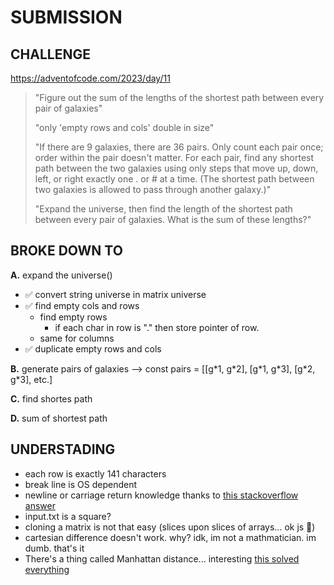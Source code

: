 # SUBMISSION

## CHALLENGE

<https://adventofcode.com/2023/day/11>

> "Figure out the sum of the lengths of
> the shortest path between every pair of galaxies"
>
> "only 'empty rows and cols' double in size"
>
> "If there are 9 galaxies, there are 36 pairs.
> Only count each pair once;
> order within the pair doesn't matter.
> For each pair, find any shortest
> path between the two galaxies using only steps that move up, down, left,
> or right exactly one . or # at a time. (The shortest path between two
> galaxies is allowed to pass through another galaxy.)"
>
> "Expand the universe, then find the length of the shortest path
> between every pair of galaxies. What is the sum of these lengths?"

## BROKE DOWN TO

**A.** expand the universe()

- ✅ convert string universe in matrix universe
- ✅ find empty cols and rows
  - find empty rows
    - if each char in row is "." then store pointer of row.
  - same for columns
- ✅ duplicate empty rows and cols

**B.** generate pairs of galaxies -->
const pairs = [[g\*1, g\*2], [g\*1, g\*3], [g\*2, g\*3], etc.]

**C.** find shortes path

**D.** sum of shortest path

## UNDERSTADING

- each row is exactly 141 characters
- break line is OS dependent
- newline or carriage return knowledge thanks to [this stackoverflow answer](https://stackoverflow.com/questions/1761051/difference-between-n-and-r#answer-1761086)
- input.txt is a square?
- cloning a matrix is not that easy (slices upon slices of arrays... ok js 🌚)
- cartesian difference doesn't work. why? idk, im not a mathmatician. im dumb. that's it
- There's a thing called Manhattan distance... interesting [this solved everything](https://stackoverflow.com/a/22544595)

